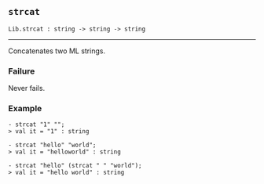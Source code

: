 ## `strcat`

``` hol4
Lib.strcat : string -> string -> string
```

------------------------------------------------------------------------

Concatenates two ML strings.

### Failure

Never fails.

### Example

``` hol4
- strcat "1" "";
> val it = "1" : string

- strcat "hello" "world";
> val it = "helloworld" : string

- strcat "hello" (strcat " " "world");
> val it = "hello world" : string
```

